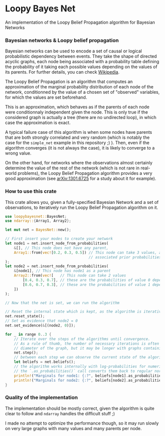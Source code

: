 # Loopy Bayes Net

An implementation of the Loopy Belief Propagation algorithm for Bayesian Networks

### Bayesian networks & Loopy belief propagation

Bayesian networks can be used to encode a set of causal or logical probabilistic dependency
between events. They take the shape of directed acyclic graphs, each node being associated
with a probability table defining the probability of it taking each possible values depending
on the values of its parents. For further details, you can check
[Wikipedia](https://en.wikipedia.org/wiki/Bayesian_network).

The Loopy Belief Propagation is an algorithm that computes an approximation of the marginal probability
distribution of each node of the network, conditionned by the value of a chosen set of "observed"
variables, for which the values are set beforehand.

This is an approximation, which behaves as if the parents of each node were conditionnaly
independent given the node. This is only true if the considered graph is actually a tree (there
are no undirected loop), in which case the approximation is exact.

A typical failure case of this algorithm is when some nodes have parents that are both strongly
correlated and very random (which is notably the case for the `simple_net` example in this repository ;) ).
Then, even if the algorithm converges (it is not always the case), it is likely to converge to a wrong
value.

On the other hand, for networks where the observations almost certainly determine the value of the
rest of the network (which is not rare in real-world problems), the Loopy Belief Propagation
algorithm provides a very good approximation (see [arXiv:1301.6725](https://arxiv.org/pdf/1301.6725.pdf)
for a study about it for example).

### How to use this crate

This crate allows you, given a fully-specified Bayesian Network and a set of observations, to
iteratively run the Loopy Belief Propagation algorithm on it.

```rust
use loopybayesnet::BayesNet;
use ndarray::{Array1, Array2};

let mut net = BayesNet::new();

// First insert your modes to create your network
let node1 = net.insert_node_from_probabilities(
    &[], // This node does not have any parent,
    Array1::from(vec![0.2, 0.3, 0.5]) // This node can take 3 values, and these are the
                                      // associated prior probabilities
);
let node2 = net.insert_node_from_probabilities(
    &[node1], // This node has node1 as a parent
    Array2::from(vec![   // This node can take 2 values
        [0.4, 0.3, 0.7], // these are the probabilities of value 0 depending on the value of node1
        [0.6, 0.7, 0.3], // these are the probabilities of value 1 depending on the value of node1
    ])
);

// Now that the net is set, we can run the algorithm

// Reset the internal state which is kept, as the algorithm is iterative
net.reset_state();
// Set as evidence that node2 = 0
net.set_evidence(&[(node2, 0)]);

for _ in range 0..3 {
    // Iterate over the steps of the algorithms until convergence.
    // As a rule of thumb, the number of necessary iterations is often of the same order as the
    // diameter of the graph, but it may be longer with graphs containing loops.
    net.step();
    // between each step we can observe the current state of the algorithm
    let beliefs = net.beliefs();
    // the algorithm works internally with log-probabilities for numerical stability
    // the `.as_probabilities()` call converts them back to regular normalized probabilities.
    println!("Marginals for node1: {:?", beliefs[node1].as_probabilities());
    println!("Marginals for node2: {:?", beliefs[node2].as_probabilities());
}
```

### Quality of the implementation

The implementation should be mostly correct, given the algorithm is quite clear to follow
and `ndarray` handles the difficult stuff ;)

I made no attempt to optimize the performance though, so it may run slowly on very large
graphs with many values and many parents per node.
